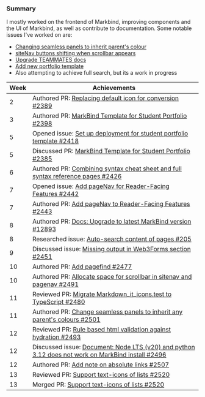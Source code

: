 ### Summary

I mostly worked on the frontend of Markbind, improving components and the UI of Markbind, as well as contribute to documentation. Some notable issues I've worked on are:

- [Changing seamless panels to inherit parent's colour](https://github.com/MarkBind/markbind/issues/1697)
- [siteNav buttons shifting when scrollbar appears](https://github.com/MarkBind/markbind/issues/2217)
- [Upgrade TEAMMATES docs](https://github.com/TEAMMATES/teammates/pull/12893)
- [Add new portfolio template](https://github.com/MarkBind/markbind/commit/147899a56e5731aa08b10277cf9d9047cecb2d90)
- Also attempting to achieve full search, but its a work in progress

| Week | Achievements |
| ---- | ------------ |
| 2 | Authored PR: [Replacing default icon for conversion #2389](https://github.com/MarkBind/markbind/pull/2389) |
| 3 | Authored PR: [MarkBind Template for Student Portfolio #2398](https://github.com/MarkBind/markbind/pull/2398) |
| 5 | Opened issue: [Set up deployment for student portfolio template #2418](https://github.com/MarkBind/markbind/issues/2418) |
| 5 | Discussed PR: [MarkBind Template for Student Portfolio #2385](https://github.com/MarkBind/markbind/issues/2385) |
| 6 | Authored PR: [Combining syntax cheat sheet and full syntax reference pages #2426](https://github.com/MarkBind/markbind/pull/2426) |
| 7 | Opened issue: [Add pageNav for Reader-Facing Features #2442](https://github.com/MarkBind/markbind/issues/2442) |
| 7 | Authored PR: [Add pageNav to Reader-Facing Features #2443](https://github.com/MarkBind/markbind/pull/2443) |
| 8 | Authored PR: [Docs: Upgrade to latest MarkBind version #12893](https://github.com/TEAMMATES/teammates/pull/12893) |
| 8 | Researched issue: [Auto-search content of pages #205](https://github.com/MarkBind/markbind/issues/205) | 
| 9 | Discussed issue: [Missing output in Web3Forms section #2451](https://github.com/MarkBind/markbind/issues/2451) |
| 10 | Authored PR: [Add pagefind #2477](https://github.com/MarkBind/markbind/pull/2477) |
| 10 | Authored PR: [Allocate space for scrollbar in sitenav and pagenav #2491](https://github.com/MarkBind/markbind/pull/2491) |
| 11 | Reviewed PR: [Migrate Markdown_it_icons.test to TypeScript #2480](https://github.com/MarkBind/markbind/pull/2480) |
| 11 | Authored PR: [Change seamless panels to inherit any parent's colours #2501](https://github.com/MarkBind/markbind/pull/2501) |
| 12 | Reviewed PR: [Rule based html validation against hydration #2493](https://github.com/MarkBind/markbind/pull/2493#pullrequestreview-1984499034) |
| 12 | Discussed issue: [Document: Node LTS (v20) and python 3.12 does not work on MarkBind install #2496](https://github.com/MarkBind/markbind/issues/2496) |
| 12 | Authored PR: [Add note on absolute links #2507](https://github.com/MarkBind/markbind/pull/2507) |
| 13 | Reviewed PR: [Support text-icons of lists #2520](https://github.com/MarkBind/markbind/pull/2520#pullrequestreview-2009022028) |
| 13 | Merged PR: [Support text-icons of lists #2520](https://github.com/MarkBind/markbind/pull/2520#pullrequestreview-2009022028) |